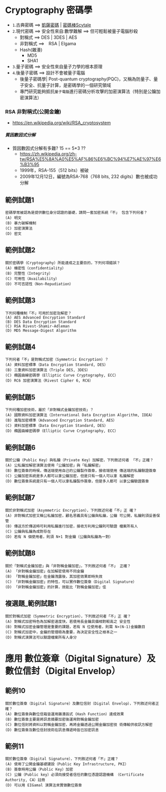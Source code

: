 # Cryptography 密碼學
- `1`.古典密碼 ==> [凱薩密碼](https://en.wikipedia.org/wiki/Caesar_cipher)  | [密碼棒Scytale](https://en.wikipedia.org/wiki/Scytale)
- `2`.現代密碼 ==> 安全性來自:數學難解 ==> 但可輕鬆被量子電腦秒殺
  - 對稱式 ==> DES | 3DES | AES
  - 非對稱式 ==>　RSA | Elgama
  - Hash(雜湊)
    - MD5
    - SHA1 
- `3`.量子密碼 ==> 安全性來自量子力學的根本原理
- `4`.後量子密碼 ==> 設計不會被量子電腦
  - 後量子密碼學| Post-quantum cryptography(PQC)，又稱為防量子、量子安全、抗量子計算，是密碼學的一個研究領域
  - 專門研究能夠抵抗`量子電腦`進行密碼分析攻擊的加密演算法（特別是公鑰加密演算法）

### RSA 非對稱式(公開金鑰)
- https://en.wikipedia.org/wiki/RSA_cryptosystem

##### 質因數因式分解
- 質因數因式分解有多難? 15 == 5*3 ??
  - https://zh.wikipedia.org/zh-tw/RSA%E5%8A%A0%E5%AF%86%E6%BC%94%E7%AE%97%E6%B3%95
  - 1999年，RSA-155（512 bits）被破
  - 2009年12月12日，編號為RSA-768（768 bits, 232 digits）數也被成功分解 

## 範例試題1
```
密碼學常被認為是提供數位身分認證的基礎，請問一套加密系統「不」 包含下列何者？
(A) 明文
(B) 暴力破解機制
(C) 加密演算法
(D) 密文
```
## 範例試題2
```
關於密碼學（Cryptography）所能達成之主要目的，下列何項錯誤？
(A) 機密性（confidentiality）
(B) 完整性（Integrity）
(C) 可用性（Availability）
(D) 不可否認性（Non-Repudiation）
```
## 範例試題3
```
下列何種機制「不」可用於加密及解密？
(A) AES Advanced Encryption Standard
(B) DES Data Encryption Standard
(C) RSA Rivest-Shamir-Adleman
(D) MD5 Message-Digest Algorithm 
```
## 範例試題4
```
下列何者「不」是對稱式加密（Symmetric Encryption）？
(A) 資料加密標準（Data Encryption Standard, DES）
(B) 三重資料加密演算法（Triple DES, 3DES）
(C) 橢圓曲線密碼學（Elliptic Curve Cryptography, ECC）
(D) RC6 加密演算法（Rivest Cipher 6, RC6）
```

## 範例試題5
```
下列何種加密技術，屬於「非對稱式金鑰加密技術」？
(A) 國際資料加密演算法（International Data Encryption Algorithm, IDEA）
(B) 進階加密標準（Advanced Encryption Standard, AES）
(C) 資料加密標準（Data Encryption Standard, DES）
(D) 橢圓曲線密碼學（Elliptic Curve Cryptography, ECC）
```
## 範例試題6
```
關於公鑰（Public Key）與私鑰（Private Key）加解密，下列敘述何者 「不」正確？
(A) 公私鑰加解密演算法使用「公鑰加密」與「私鑰解密」
(B) 數位簽章的時候，傳送端使用自己的公鑰製作簽章，接收端使用 傳送端的私鑰驗證簽章
(C) 公鑰加密系統是多人都可以拿公鑰加密，但是只有一個人可以拿 私鑰解密
(D) 數位簽章系統是只有一個人可以拿私鑰製作簽章，但是多人都可 以拿公鑰驗證簽章
```
## 範例試題7
```
關於非對稱式加密（Asymmetric Encryption），下列敘述何者「不」正 確？
(A) 非對稱式加密又稱公私鑰加密，顧名思義具有公鑰與私鑰，公鑰 可公開，私鑰則須妥善保管
(B) 傳送方於傳送時可利用私鑰進行加密，接收方利用公鑰則可驗證 檔案所有人
(C) 公鑰與私鑰為成對存在
(D) 若有 N 個使用者，則須 N+1 對金鑰（公鑰與私鑰為一對）
```
## 範例試題8
```
關於「對稱式金鑰加密」與「非對稱金鑰加密」，下列敘述何者「不」 正確？
(A) 「非對稱金鑰加密」在加解密使用不同金鑰
(B) 「對稱金鑰加密」在金鑰洩露後，其加密效果即時失效
(C) 「非對稱金鑰加密」的特性，可以實作數位簽章（Digital Signature）
(D) 「非對稱金鑰加密」的計算，效能比「對稱金鑰加密」佳
```
## 複選題_範例試題1
```
關於對稱式加密（Symmetric Encryption），下列敘述何者「不」正 確？
(A) 對稱式加密特色為加解密速度快，若使用長金鑰具備相對較高之 安全性
(B) 對稱式加密金鑰管理是重要的課題，若有 N 位使用者，則需 N×(N-1)金鑰數目
(C) 對稱式加密中，金鑰的管理極為重要，為決定安全性之根本之一
(D) 對稱式演算法可以驗證檔案所有人身分
```



# 應用 數位簽章（Digital Signature）及數位信封（Digital Envelop）
## 範例10
```
關於數位簽章（Digital Signature）及數位信封（Digital Envelop），下列敘述何者正確？
(A) 數位簽章與數位信箱皆運用雜湊函式（Hash Function）達成效果
(B) 數位簽章主要是將訊息摘要加密後運用對稱金鑰加密
(C) 數位信封將資料以對稱金鑰加密，再將金鑰透過公開金鑰加密技 術傳輸供收訊方解密
(D) 數位簽章及數位信封技術在訊息傳遞時皆已加密訊息
```
## 範例11
```
關於數位簽章（Digital Signature），下列敘述何者「不」正確？
(A) 使用了公開金鑰基礎建設（Public Key Infrastructure, PKI）
(B) 簽章時用公鑰（Public Key）加密
(C) 公鑰（Public key）必須向接受者信任的數位憑證認證機構 （Certificate Authority, CA）註冊
(D) 可以用 EIGamal 演算法來實做數位簽章
```




